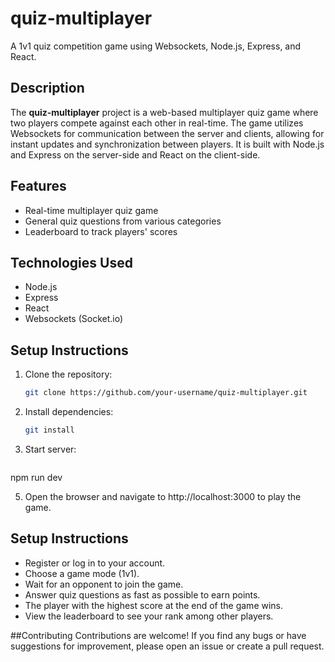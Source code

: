 # quiz-multiplayer

A 1v1 quiz competition game using Websockets, Node.js, Express, and React.

## Description

The **quiz-multiplayer** project is a web-based multiplayer quiz game where two players compete against each other in real-time. The game utilizes Websockets for communication between the server and clients, allowing for instant updates and synchronization between players. It is built with Node.js and Express on the server-side and React on the client-side.

## Features

- Real-time multiplayer quiz game
- General quiz questions from various categories
- Leaderboard to track players' scores


## Technologies Used

- Node.js
- Express
- React
- Websockets (Socket.io)

## Setup Instructions

1. Clone the repository:

   ```bash
   git clone https://github.com/your-username/quiz-multiplayer.git
   
2. Install dependencies:

   ```bash
   git install

3. Start server:
   ```bash
  npm run dev

5. Open the browser and navigate to http://localhost:3000 to play the game.

## Setup Instructions

- Register or log in to your account.
- Choose a game mode (1v1).
- Wait for an opponent to join the game.
- Answer quiz questions as fast as possible to earn points.
- The player with the highest score at the end of the game wins.
- View the leaderboard to see your rank among other players.

##Contributing
Contributions are welcome! If you find any bugs or have suggestions for improvement, please open an issue or create a pull request.

   
